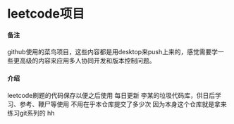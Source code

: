 # leetcode项目

#### 备注
github使用的菜鸟项目，这些内容都是用desktop来push上来的，感觉需要学一些更高级的内容来应用多人协同开发和版本控制问题。

#### 介绍
leetcode刷题的代码保存以便之后使用
每日更新
李某的垃圾代码库，供日后学习、参考、鞭尸等使用
不用在乎本仓库提交了多少次
因为本身这个仓库就是拿来练习git系列的 hh
